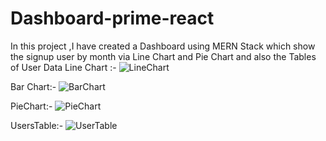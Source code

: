 # Dashboard-prime-react
In this project ,I have created a Dashboard using MERN Stack which show the signup user by month via Line Chart and Pie Chart and also the Tables of User Data
Line Chart :- ![LineChart](https://github.com/armanali0786/Dashboard-prime-react/assets/76746226/b8f856ee-b97f-4f7c-810b-4d7dd4575d31)

Bar Chart:- ![BarChart](https://github.com/armanali0786/Dashboard-prime-react/assets/76746226/fff44cc0-2e61-49e2-9a39-4ca9c93160d6)

PieChart:- 
![PieChart](https://github.com/armanali0786/Dashboard-prime-react/assets/76746226/2f279d97-1b3f-4d03-8aee-ae9a2a85955d)

UsersTable:- ![UserTable](https://github.com/armanali0786/Dashboard-prime-react/assets/76746226/f20d6cfb-e7ec-40c3-9c6a-2ed07dbca371)
